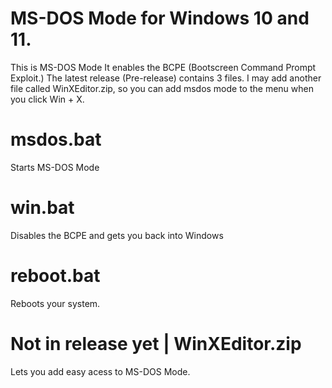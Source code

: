 # MS-DOS Mode for Windows 10 and 11.
This is MS-DOS Mode
It enables the BCPE (Bootscreen Command Prompt Exploit.) The latest release (Pre-release) contains 3 files. I may add another file called WinXEditor.zip, so you can add msdos mode to the menu when you click Win + X.

# msdos.bat
Starts MS-DOS Mode

# win.bat
Disables the BCPE and gets you back into Windows

# reboot.bat
Reboots your system.

# Not in release yet | WinXEditor.zip
Lets you add easy acess to MS-DOS Mode.
